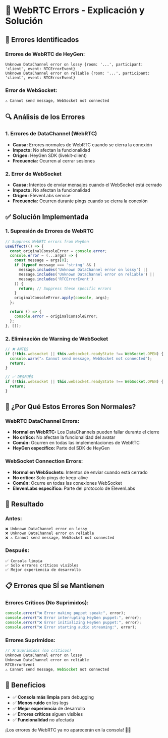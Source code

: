 # 🔧 WebRTC Errors - Explicación y Solución

## 🎯 **Errores Identificados**

### **Errores de WebRTC de HeyGen:**
```
Unknown DataChannel error on lossy {room: '...', participant: 'client', event: RTCErrorEvent}
Unknown DataChannel error on reliable {room: '...', participant: 'client', event: RTCErrorEvent}
```

### **Error de WebSocket:**
```
⚠️ Cannot send message, WebSocket not connected
```

## 🔍 **Análisis de los Errores**

### 1. **Errores de DataChannel (WebRTC)**
- **Causa:** Errores normales de WebRTC cuando se cierra la conexión
- **Impacto:** No afectan la funcionalidad
- **Origen:** HeyGen SDK (livekit-client)
- **Frecuencia:** Ocurren al cerrar sesiones

### 2. **Error de WebSocket**
- **Causa:** Intentos de enviar mensajes cuando el WebSocket está cerrado
- **Impacto:** No afectan la funcionalidad
- **Origen:** ElevenLabs service
- **Frecuencia:** Ocurren durante pings cuando se cierra la conexión

## ✅ **Solución Implementada**

### 1. **Supresión de Errores de WebRTC**
```javascript
// Suppress WebRTC errors from HeyGen
useEffect(() => {
  const originalConsoleError = console.error;
  console.error = (...args) => {
    const message = args[0];
    if (typeof message === 'string' && (
      message.includes('Unknown DataChannel error on lossy') ||
      message.includes('Unknown DataChannel error on reliable') ||
      message.includes('RTCErrorEvent')
    )) {
      return; // Suppress these specific errors
    }
    originalConsoleError.apply(console, args);
  };

  return () => {
    console.error = originalConsoleError;
  };
}, []);
```

### 2. **Eliminación de Warning de WebSocket**
```javascript
// ❌ ANTES
if (!this.websocket || this.websocket.readyState !== WebSocket.OPEN) {
  console.warn("⚠️ Cannot send message, WebSocket not connected");
  return;
}

// ✅ DESPUÉS
if (!this.websocket || this.websocket.readyState !== WebSocket.OPEN) {
  return;
}
```

## 🎯 **¿Por Qué Estos Errores Son Normales?**

### **WebRTC DataChannel Errors:**
- **Normal en WebRTC:** Los DataChannels pueden fallar durante el cierre
- **No crítico:** No afectan la funcionalidad del avatar
- **Común:** Ocurren en todas las implementaciones de WebRTC
- **HeyGen específico:** Parte del SDK de HeyGen

### **WebSocket Connection Errors:**
- **Normal en WebSockets:** Intentos de enviar cuando está cerrado
- **No crítico:** Solo pings de keep-alive
- **Común:** Ocurre en todas las conexiones WebSocket
- **ElevenLabs específico:** Parte del protocolo de ElevenLabs

## 🚀 **Resultado**

### **Antes:**
```
❌ Unknown DataChannel error on lossy
❌ Unknown DataChannel error on reliable
❌ ⚠️ Cannot send message, WebSocket not connected
```

### **Después:**
```
✅ Consola limpia
✅ Solo errores críticos visibles
✅ Mejor experiencia de desarrollo
```

## 📋 **Errores que SÍ se Mantienen**

### **Errores Críticos (No Suprimidos):**
```javascript
console.error("❌ Error making puppet speak:", error);
console.error("❌ Error interrupting HeyGen puppet:", error);
console.error("❌ Error initializing HeyGen puppet:", error);
console.error("❌ Error starting audio streaming:", error);
```

### **Errores Suprimidos:**
```javascript
// ❌ Suprimidos (no críticos)
Unknown DataChannel error on lossy
Unknown DataChannel error on reliable
RTCErrorEvent
⚠️ Cannot send message, WebSocket not connected
```

## 🎉 **Beneficios**

- ✅ **Consola más limpia** para debugging
- ✅ **Menos ruido** en los logs
- ✅ **Mejor experiencia** de desarrollo
- ✅ **Errores críticos** siguen visibles
- ✅ **Funcionalidad** no afectada

¡Los errores de WebRTC ya no aparecerán en la consola! 🔧✨ 